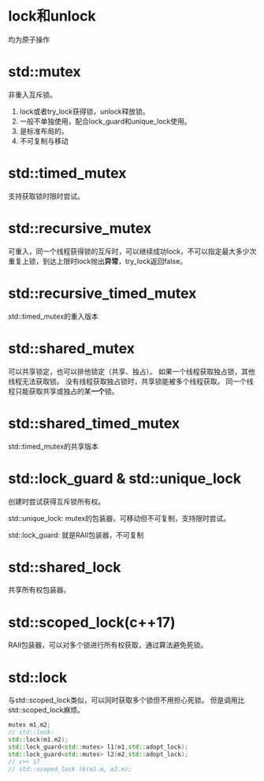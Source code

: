 # lock和unlock
均为原子操作
# std::mutex
非重入互斥锁。
1. lock或者try_lock获得锁，unlock释放锁。
2. 一般不单独使用，配合lock_guard和unique_lock使用。
3. 是标准布局的。
4. 不可复制与移动
# std::timed_mutex
支持获取锁时限时尝试。
# std::recursive_mutex
可重入，同一个线程获得锁的互斥时，可以继续成功lock，不可以指定最大多少次重复上锁，到达上限时lock抛出**异常**，try_lock返回false。
# std::recursive_timed_mutex
std::timed_mutex的重入版本
# std::shared_mutex
可以共享锁定，也可以排他锁定（共享、独占）。
如果一个线程获取独占锁，其他线程无法获取锁。
没有线程获取独占锁时，共享锁能被多个线程获取。
同一个线程只能获取共享或独占的某**一个**锁。
# std::shared_timed_mutex
std::timed_mutex的共享版本
# std::lock_guard & std::unique_lock
创建时尝试获得互斥锁所有权。

std::unique_lock: mutex的包装器，可移动但不可复制，支持限时尝试。

std::lock_guard: 就是RAII包装器，不可复制
# std::shared_lock
共享所有权包装器。
# std::scoped_lock(c++17)
RAII包装器，可以对多个锁进行所有权获取，通过算法避免死锁。
# std::lock
与std::scoped_lock类似，可以同时获取多个锁但不用担心死锁。
但是调用比std::scoped_lock麻烦。
```c++
mutex m1,m2;
// std::lock:
std::lock(m1,m2);
std::lock_guard<std::mutes> l1(m1,std::adopt_lock);
std::lock_guard<std::mutes> l2(m2,std::adopt_lock);
// c++ 17
// std::scoped_lock lk(e1.m, e2.m);
```
